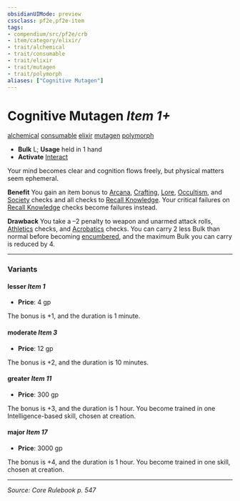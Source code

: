```yaml
---
obsidianUIMode: preview
cssclass: pf2e,pf2e-item
tags:
- compendium/src/pf2e/crb
- item/category/elixir/
- trait/alchemical
- trait/consumable
- trait/elixir
- trait/mutagen
- trait/polymorph
aliases: ["Cognitive Mutagen"]
---
```

# Cognitive Mutagen *Item 1+*  
[alchemical](rules/traits/alchemical.md "Alchemical Item Trait")  [consumable](rules/traits/consumable.md "Consumable Item Trait")  [elixir](rules/traits/elixir.md "Elixir Item Trait")  [mutagen](rules/traits/mutagen.md "Mutagen Item Trait")  [polymorph](rules/traits/polymorph.md "Polymorph Effect Trait")  

- **Bulk** L; **Usage** held in 1 hand
- **Activate** [Interact](rules/actions/interact.md)

Your mind becomes clear and cognition flows freely, but physical matters seem ephemeral.

**Benefit** You gain an item bonus to [Arcana](compendium/skills.md#Arcana), [Crafting](compendium/skills.md#Crafting), [Lore](compendium/skills.md#Lore), [Occultism](compendium/skills.md#Occultism), and [Society](compendium/skills.md#Society) checks and all checks to [Recall Knowledge](rules/actions/recall-knowledge.md). Your critical failures on [Recall Knowledge](rules/actions/recall-knowledge.md) checks become failures instead.

**Drawback** You take a –2 penalty to weapon and unarmed attack rolls, [Athletics](compendium/skills.md#Athletics) checks, and [Acrobatics](compendium/skills.md#Acrobatics) checks. You can carry 2 less Bulk than normal before becoming [encumbered](rules/conditions.md#Encumbered), and the maximum Bulk you can carry is reduced by 4.

---

### Variants

#### lesser *Item 1*

- **Price**: 4 gp

The bonus is +1, and the duration is 1 minute.

#### moderate *Item 3*

- **Price**: 12 gp

The bonus is +2, and the duration is 10 minutes.

#### greater *Item 11*

- **Price**: 300 gp

The bonus is +3, and the duration is 1 hour. You become trained in one Intelligence-based skill, chosen at creation.

#### major *Item 17*

- **Price**: 3000 gp

The bonus is +4, and the duration is 1 hour. You become trained in one skill, chosen at creation.

---
*Source: Core Rulebook p. 547*